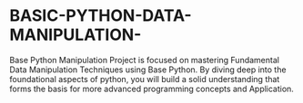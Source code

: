 # BASIC-PYTHON-DATA-MANIPULATION-
Base Python Manipulation Project is focused on mastering Fundamental Data Manipulation Techniques using Base Python. By diving deep into the foundational aspects of python, you will build a solid understanding that forms the basis for more advanced programming concepts and Application.
